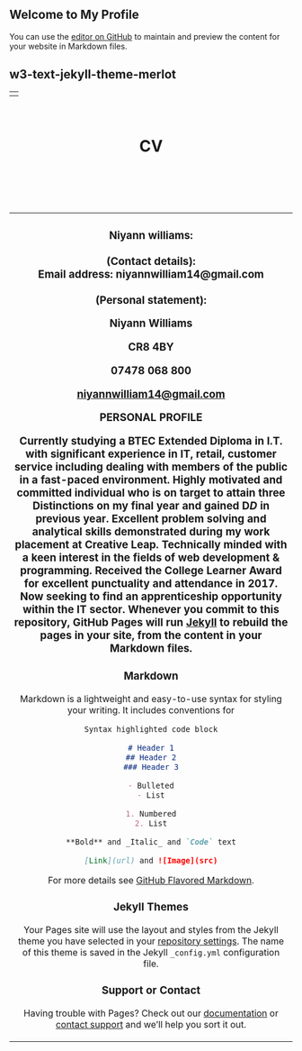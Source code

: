 ## Welcome to My Profile

You can use the [editor on GitHub](https://github.com/niyannwilliams/my-profile/edit/master/README.md) to maintain and preview the content for your website in Markdown files.
<html>
<head>
<title>CV</title>
  <h2>w3-text-jekyll-theme-merlot</h2></div>
<center>
<table width="875"align="center"cellpadding="0"cellspacing="0">
<tr>
<td>
<img.src="logo.jpg"border="5px"width="280"heigth="100"></tr>
</td>
</tr>
</table>
<br>
<table width="875"align="center"cellpadding="0"cellspacing"0">
<H1>
<B>CV</B>
<tr>
<br>
</td align="center">
<font face="arial"size"4"color"#ffffff">
</font>
</td>
</tr>
</table>
<br>
<table width="align="center"cellpadding"0"cellspacing"0">
<tr>
<td align="center">
<h3>
Niyann williams:
<br>
<br>
(Contact details):
<br>
Email address: niyannwilliam14@gmail.com
<br>
<br>
(Personal statement):
<br>

Niyann Williams

CR8 4BY

07478 068 800

niyannwilliam14@gmail.com


PERSONAL PROFILE

Currently studying a BTEC Extended Diploma in I.T. with significant experience in IT, retail, customer service including dealing with members of the public in a fast-paced environment.
Highly motivated and committed individual who is on target to attain three Distinctions on my final year and gained D*D* in previous year.
Excellent problem solving and analytical skills demonstrated during my work placement at Creative Leap. 
Technically minded with a keen interest in the fields of web development & programming. Received the College Learner Award for excellent punctuality and attendance in 2017. 
Now seeking to find an apprenticeship opportunity within the IT sector.
Whenever you commit to this repository, GitHub Pages will run [Jekyll](https://jekyllrb.com/) to rebuild the pages in your site, from the content in your Markdown files.

### Markdown

Markdown is a lightweight and easy-to-use syntax for styling your writing. It includes conventions for

```markdown
Syntax highlighted code block

# Header 1
## Header 2
### Header 3

- Bulleted
- List

1. Numbered
2. List

**Bold** and _Italic_ and `Code` text

[Link](url) and ![Image](src)
```

For more details see [GitHub Flavored Markdown](https://guides.github.com/features/mastering-markdown/).

### Jekyll Themes

Your Pages site will use the layout and styles from the Jekyll theme you have selected in your [repository settings](https://github.com/niyannwilliams/my-profile/settings). The name of this theme is saved in the Jekyll `_config.yml` configuration file.

### Support or Contact

Having trouble with Pages? Check out our [documentation](https://help.github.com/categories/github-pages-basics/) or [contact support](https://github.com/contact) and we’ll help you sort it out.
